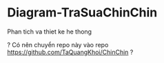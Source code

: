 # Diagram-TraSuaChinChin
Phan tich va thiet ke he thong

? Có nên chuyển repo này vào repo https://github.com/TaQuangKhoi/ChinChin ?

